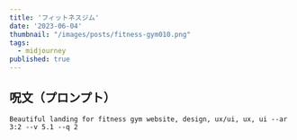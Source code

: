 ```yaml
---
title: 'フィットネスジム'
date: '2023-06-04'
thumbnail: "/images/posts/fitness-gym010.png"
tags:
  - midjourney
published: true
---
```


## 呪文（プロンプト）
```
Beautiful landing for fitness gym website, design, ux/ui, ux, ui --ar 3:2 --v 5.1 --q 2
```